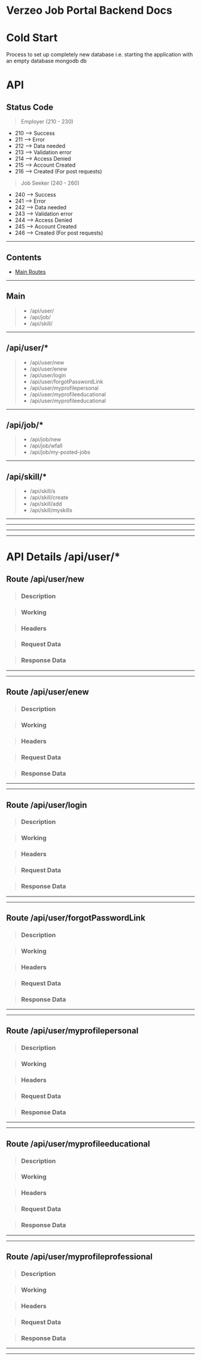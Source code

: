 # Verzeo Job Portal Backend Docs


# Cold Start

Process to set up completely new database
i.e. starting the application with an empty database mongodb db


# API


## Status Code

> Employer (210 - 230)
- 210 --> Success
- 211 --> Error
- 212 --> Data needed
- 213 --> Validation error
- 214 --> Access Denied
- 215 --> Account Created
- 216 --> Created (For post requests)

> Job Seeker (240 - 260)
- 240 --> Success
- 241 --> Error
- 242 --> Data needed
- 243 --> Validation error
- 244 --> Access Denied
- 245 --> Account Created
- 246 --> Created (For post requests)

---

## Contents
- [Main Routes](#main-routes)

---

## Main 

> - /api/user/
> - /api/job/
> - /api/skill/

---

## /api/user/*
> - /api/user/new
> - /api/user/enew
> - /api/user/login
> - /api/user/forgotPasswordLink
> - /api/user/myprofilepersonal
> - /api/user/myprofileeducational
> - /api/user/myprofileeducational

---

## /api/job/*
> - /api/job/new
> - /api/job/wfall
> - /api/job/my-posted-jobs


---

## /api/skill/*
> - /api/skill/s
> - /api/skill/create
> - /api/skill/add
> - /api/skill/myskills

---
---
---
---

# API Details /api/user/*

## Route /api/user/new

> ### Description

> ### Working

> ### Headers

> ### Request Data

> ### Response Data




---

---

## Route /api/user/enew

> ### Description

> ### Working

> ### Headers

> ### Request Data

> ### Response Data




---

---

## Route /api/user/login

> ### Description

> ### Working

> ### Headers

> ### Request Data

> ### Response Data




---

---

## Route /api/user/forgotPasswordLink

> ### Description

> ### Working

> ### Headers

> ### Request Data

> ### Response Data




---

---

## Route /api/user/myprofilepersonal

> ### Description

> ### Working

> ### Headers

> ### Request Data

> ### Response Data




---

---

## Route /api/user/myprofileeducational

> ### Description

> ### Working

> ### Headers

> ### Request Data

> ### Response Data




---

---

## Route /api/user/myprofileprofessional

> ### Description

> ### Working

> ### Headers

> ### Request Data

> ### Response Data




---

---